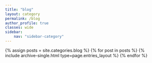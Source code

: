 ```yaml
---
title: "blog"
layout: category
permalink: /blog
author_profile: true
classes: wide
sidebar:
    nav: "sidebar-category"
---
```



{% assign posts = site.categories.blog %}
{% for post in posts %} {% include archive-single.html type=page.entries_layout %} {% endfor %}